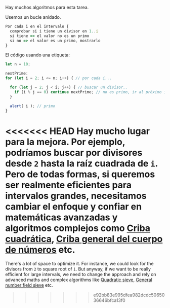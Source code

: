 Hay muchos algoritmos para esta tarea.

Usemos un bucle anidado.

```js
Por cada i en el intervalo {
  comprobar si i tiene un divisor en 1..i
  si tiene => el valor no es un primo
  si no => el valor es un primo, mostrarlo
}
```
El código usando una etiqueta:

```js run
let n = 10;

nextPrime:
for (let i = 2; i <= n; i++) { // por cada i...

  for (let j = 2; j < i; j++) { // buscar un divisor..
    if (i % j == 0) continue nextPrime; // no es primo, ir al próximo i
  }

  alert( i ); // primo
}
```

<<<<<<< HEAD
Hay mucho lugar para la mejora. Por ejemplo, podríamos buscar por divisores desde `2` hasta la raíz cuadrada de `i`. Pero de todas formas, si queremos ser realmente eficientes para intervalos grandes, necesitamos cambiar el enfoque y confiar en matemáticas avanzadas y algoritmos complejos como [Criba cuadrática](https://es.wikipedia.org/wiki/Criba_cuadr%C3%A1tica), [Criba general del cuerpo de números](https://es.wikipedia.org/wiki/Criba_general_del_cuerpo_de_n%C3%BAmeros) etc.
=======
There's a lot of space to optimize it. For instance, we could look for the divisors from `2` to square root of `i`. But anyway, if we want to be really efficient for large intervals, we need to change the approach and rely on advanced maths and complex algorithms like [Quadratic sieve](https://en.wikipedia.org/wiki/Quadratic_sieve), [General number field sieve](https://en.wikipedia.org/wiki/General_number_field_sieve) etc.
>>>>>>> e92bb83e995dfea982dcdc5065036646bfca13f0
